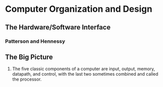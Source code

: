 # Computer Organization and Design
## The Hardware/Software Interface
### Patterson and Hennessy

## The Big Picture
1.
    The five classic components of a computer are input, output, memory, datapath, and control, with the last two sometimes combined and called the processor.